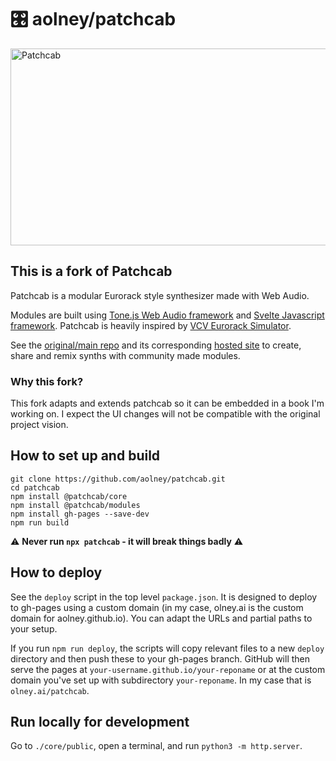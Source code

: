 # 🎛 aolney/patchcab

<img src="https://raw.githubusercontent.com/spectrome/patchcab/main/core/public/assets/preview@2x.png" alt="Patchcab" width="600" height="315" />

## This is a fork of Patchcab

Patchcab is a modular Eurorack style synthesizer made with Web Audio.

Modules are built using [Tone.js Web Audio framework](https://github.com/Tonejs/Tone.js/) and [Svelte Javascript framework](https://github.com/sveltejs/svelte). Patchcab is heavily inspired by [VCV Eurorack Simulator](https://vcvrack.com).

See the [original/main repo](https://github.com/spectrome/patchcab) and its corresponding [hosted site](https://patch.cab) to create, share and remix synths with community made modules.

### Why this fork?

This fork adapts and extends patchcab so it can be embedded in a book I'm working on. 
I expect the UI changes will not be compatible with the original project vision. 

## How to set up and build

```
git clone https://github.com/aolney/patchcab.git
cd patchcab
npm install @patchcab/core
npm install @patchcab/modules
npm install gh-pages --save-dev
npm run build
```

:warning: **Never run `npx patchcab` - it will break things badly** :warning:

## How to deploy

See the `deploy` script in the top level `package.json`.
It is designed to deploy to gh-pages using a custom domain (in my case, olney.ai is the custom domain for aolney.github.io).
You can adapt the URLs and partial paths to your setup.

If you run `npm run deploy`, the scripts will copy relevant files to a new `deploy` directory and then push these to your gh-pages branch.
GitHub will then serve the pages at `your-username.github.io/your-reponame` or at the custom domain you've set up with subdirectory `your-reponame`.
In my case that is `olney.ai/patchcab`.

## Run locally for development

Go to `./core/public`, open a terminal, and run `python3 -m http.server`.
